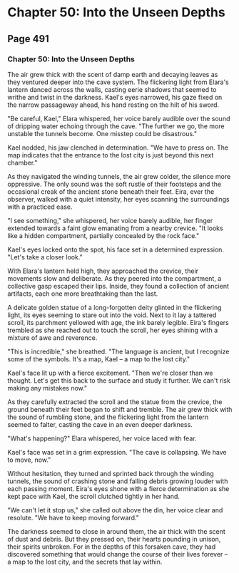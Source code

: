 # Chapter 50: Into the Unseen Depths


## Page 491
### Chapter 50: Into the Unseen Depths

The air grew thick with the scent of damp earth and decaying leaves as they ventured deeper into the cave system. The flickering light from Elara's lantern danced across the walls, casting eerie shadows that seemed to writhe and twist in the darkness. Kael's eyes narrowed, his gaze fixed on the narrow passageway ahead, his hand resting on the hilt of his sword.

"Be careful, Kael," Elara whispered, her voice barely audible over the sound of dripping water echoing through the cave. "The further we go, the more unstable the tunnels become. One misstep could be disastrous."

Kael nodded, his jaw clenched in determination. "We have to press on. The map indicates that the entrance to the lost city is just beyond this next chamber."

As they navigated the winding tunnels, the air grew colder, the silence more oppressive. The only sound was the soft rustle of their footsteps and the occasional creak of the ancient stone beneath their feet. Eira, ever the observer, walked with a quiet intensity, her eyes scanning the surroundings with a practiced ease.

"I see something," she whispered, her voice barely audible, her finger extended towards a faint glow emanating from a nearby crevice. "It looks like a hidden compartment, partially concealed by the rock face."

Kael's eyes locked onto the spot, his face set in a determined expression. "Let's take a closer look."

With Elara's lantern held high, they approached the crevice, their movements slow and deliberate. As they peered into the compartment, a collective gasp escaped their lips. Inside, they found a collection of ancient artifacts, each one more breathtaking than the last.

A delicate golden statue of a long-forgotten deity glinted in the flickering light, its eyes seeming to stare out into the void. Next to it lay a tattered scroll, its parchment yellowed with age, the ink barely legible. Eira's fingers trembled as she reached out to touch the scroll, her eyes shining with a mixture of awe and reverence.

"This is incredible," she breathed. "The language is ancient, but I recognize some of the symbols. It's a map, Kael – a map to the lost city."

Kael's face lit up with a fierce excitement. "Then we're closer than we thought. Let's get this back to the surface and study it further. We can't risk making any mistakes now."

As they carefully extracted the scroll and the statue from the crevice, the ground beneath their feet began to shift and tremble. The air grew thick with the sound of rumbling stone, and the flickering light from the lantern seemed to falter, casting the cave in an even deeper darkness.

"What's happening?" Elara whispered, her voice laced with fear.

Kael's face was set in a grim expression. "The cave is collapsing. We have to move, now."

Without hesitation, they turned and sprinted back through the winding tunnels, the sound of crashing stone and falling debris growing louder with each passing moment. Eira's eyes shone with a fierce determination as she kept pace with Kael, the scroll clutched tightly in her hand.

"We can't let it stop us," she called out above the din, her voice clear and resolute. "We have to keep moving forward."

The darkness seemed to close in around them, the air thick with the scent of dust and debris. But they pressed on, their hearts pounding in unison, their spirits unbroken. For in the depths of this forsaken cave, they had discovered something that would change the course of their lives forever – a map to the lost city, and the secrets that lay within.
